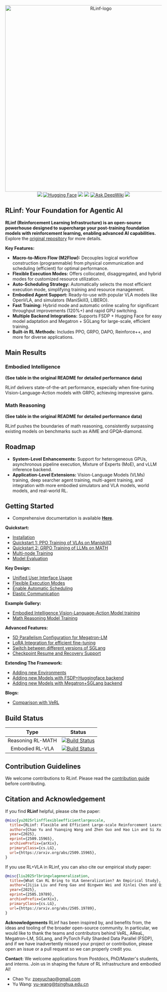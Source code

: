 <div align="center">
  <img src="docs/source-en/_static/svg/logo_white.svg" alt="RLinf-logo" width="600"/>
</div>

<div align="center">
<a href="https://arxiv.org/abs/2509.15965"><img src="https://img.shields.io/badge/arXiv-Paper-red?logo=arxiv"></a>
<a href="https://huggingface.co/RLinf"><img src="https://img.shields.io/badge/HuggingFace-yellow?logo=huggingface&logoColor=white" alt="Hugging Face"></a>
<a href="https://rlinf.readthedocs.io/en/latest/"><img src="https://img.shields.io/badge/Documentation-Purple?color=8A2BE2&logo=readthedocs"></a>
<a href="https://rlinf.readthedocs.io/zh-cn/latest/"><img src="https://img.shields.io/badge/中文文档-red?logo=readthedocs"></a>
<a href="https://deepwiki.com/RLinf/RLinf"><img src="https://img.shields.io/badge/Ask%20DeepWiki-1DA1F2?logo=databricks&logoColor=white&color=00ADEF" alt="Ask DeepWiki"></a>
<a href="https://github.com/RLinf/misc/blob/main/pic/wechat.jpg?raw=true"><img src="https://img.shields.io/badge/微信-green?logo=wechat&amp"></a>
</div>

## RLinf: Your Foundation for Agentic AI

**RLinf (Reinforcement Learning Infrastructure) is an open-source powerhouse designed to supercharge your post-training foundation models with reinforcement learning, enabling advanced AI capabilities.**  Explore the [original repository](https://github.com/RLinf/RLinf) for more details.

**Key Features:**

*   **Macro-to-Micro Flow (M2Flow):** Decouples logical workflow construction (programmable) from physical communication and scheduling (efficient) for optimal performance.
*   **Flexible Execution Modes:** Offers collocated, disaggregated, and hybrid modes for customized resource utilization.
*   **Auto-Scheduling Strategy:** Automatically selects the most efficient execution mode, simplifying training and resource management.
*   **Embodied Agent Support:**  Ready-to-use with popular VLA models like OpenVLA, and simulators (ManiSkill3, LIBERO).
*   **Fast Training:** Hybrid mode and automatic online scaling for significant throughput improvements (120%+) and rapid GPU switching.
*   **Multiple Backend Integrations:** Supports FSDP + Hugging Face for easy model adaptation and Megatron + SGLang for large-scale, efficient training.
*   **Built-in RL Methods:**  Includes PPO, GRPO, DAPO, Reinforce++, and more for diverse applications.

## Main Results

### Embodied Intelligence

**(See table in the original README for detailed performance data)**

RLinf delivers state-of-the-art performance, especially when fine-tuning Vision-Language-Action models with GRPO, achieving impressive gains.

### Math Reasoning

**(See table in the original README for detailed performance data)**

RLinf pushes the boundaries of math reasoning, consistently surpassing existing models on benchmarks such as AIME and GPQA-diamond.

## Roadmap

*   **System-Level Enhancements:** Support for heterogeneous GPUs, asynchronous pipeline execution, Mixture of Experts (MoE), and vLLM inference backend.
*   **Application-Level Extensions:** Vision-Language Models (VLMs) training, deep searcher agent training, multi-agent training, and integration with more embodied simulators and VLA models, world models, and real-world RL.

## Getting Started

*   Comprehensive documentation is available [**Here**](https://rlinf.readthedocs.io/en/latest/).

**Quickstart:**

*   [Installation](https://rlinf.readthedocs.io/en/latest/rst_source/start/installation.html)
*   [Quickstart 1: PPO Training of VLAs on Maniskill3](https://rlinf.readthedocs.io/en/latest/rst_source/start/vla.html)
*   [Quickstart 2: GRPO Training of LLMs on MATH](https://rlinf.readthedocs.io/en/latest/rst_source/start/llm.html)
*   [Multi-node Training](https://rlinf.readthedocs.io/en/latest/rst_source/start/distribute.html)
*   [Model Evaluation](https://rlinf.readthedocs.io/en/latest/rst_source/start/eval.html)

**Key Design:**

*   [Unified User Interface Usage](https://rlinf.readthedocs.io/en/latest/rst_source/tutorials/user/index.html)
*   [Flexible Execution Modes](https://rlinf.readthedocs.io/en/latest/rst_source/tutorials/mode/index.html)
*   [Enable Automatic Scheduling](https://rlinf.readthedocs.io/en/latest/rst_source/tutorials/scheduler/index.html)
*   [Elastic Communication](https://rlinf.readthedocs.io/en/latest/rst_source/tutorials/communication/index.html)

**Example Gallery:**

*   [Embodied Intelligence Vision-Language-Action Model training](https://rlinf.readthedocs.io/en/latest/rst_source/examples/embodied.html)
*   [Math Reasoning Model Training](https://rlinf.readthedocs.io/en/latest/rst_source/examples/reasoning.html)

**Advanced Features:**

*   [5D Parallelism Configuration for Megatron-LM](https://rlinf.readthedocs.io/en/latest/rst_source/tutorials/advance/5D.html)
*   [LoRA Integration for efficient fine-tuning](https://rlinf.readthedocs.io/en/latest/rst_source/tutorials/advance/lora.html)
*   [Switch between different versions of SGLang](https://rlinf.readthedocs.io/en/latest/rst_source/tutorials/advance/version.html)
*   [Checkpoint Resume and Recovery Support](https://rlinf.readthedocs.io/en/latest/rst_source/tutorials/advance/resume.html)

**Extending The Framework:**

*   [Adding new Environments](https://rlinf.readthedocs.io/en/latest/rst_source/tutorials/extend/new_env.html)
*   [Adding new Models with FSDP+Huggingface backend](https://rlinf.readthedocs.io/en/latest/rst_source/tutorials/extend/new_model_fsdp.html)
*   [Adding new Models with Megatron+SGLang backend](https://rlinf.readthedocs.io/en/latest/rst_source/tutorials/extend/new_model_megatron.html)

**Blogs:**

*   [Comparison with VeRL](https://rlinf.readthedocs.io/en/latest/rst_source/blog/compare_with_verl.html)

## Build Status

| Type             | Status |
| :--------------: | :----: |
| Reasoning RL-MATH | [![Build Status](https://github.com/RLinf/RLinf/actions/workflows/math_e2e.yml/badge.svg)](https://github.com/RLinf/RLinf/actions/workflows/math_e2e.yml) |
| Embodied RL-VLA   | [![Build Status](https://github.com/RLinf/RLinf/actions/workflows/embodied_e2e.yml/badge.svg)](https://github.com/RLinf/RLinf/actions/workflows/embodied_e2e.yml) |

## Contribution Guidelines

We welcome contributions to RLinf. Please read the [contribution guide](https://rlinf.readthedocs.io/en/latest/index.html#contribution-guidelines) before contributing.

## Citation and Acknowledgement

If you find **RLinf** helpful, please cite the paper:

```bibtex
@misc{yu2025rlinfflexibleefficientlargescale,
  title={RLinf: Flexible and Efficient Large-scale Reinforcement Learning via Macro-to-Micro Flow Transformation}, 
  author={Chao Yu and Yuanqing Wang and Zhen Guo and Hao Lin and Si Xu and Hongzhi Zang and Quanlu Zhang and Yongji Wu and Chunyang Zhu and Junhao Hu and Zixiao Huang and Mingjie Wei and Yuqing Xie and Ke Yang and Bo Dai and Zhexuan Xu and Xiangyuan Wang and Xu Fu and Zhihao Liu and Kang Chen and Weilin Liu and Gang Liu and Boxun Li and Jianlei Yang and Zhi Yang and Guohao Dai and Yu Wang},
  year={2025},
  eprint={2509.15965},
  archivePrefix={arXiv},
  primaryClass={cs.LG},
  url={https://arxiv.org/abs/2509.15965}, 
}
```

If you use RL+VLA in RLinf, you can also cite our empirical study paper:
```bibtex
@misc{liu2025rlbringvlageneralization,
  title={What Can RL Bring to VLA Generalization? An Empirical Study}, 
  author={Jijia Liu and Feng Gao and Bingwen Wei and Xinlei Chen and Qingmin Liao and Yi Wu and Chao Yu and Yu Wang},
  year={2025},
  eprint={2505.19789},
  archivePrefix={arXiv},
  primaryClass={cs.LG},
  url={https://arxiv.org/abs/2505.19789}, 
}
```

**Acknowledgements**
RLinf has been inspired by, and benefits from, the ideas and tooling of the broader open-source community.
In particular, we would like to thank the teams and contributors behind VeRL, AReaL, Megatron-LM, SGLang, and PyTorch Fully Sharded Data Parallel (FSDP), and if we have inadvertently missed your project or contribution, please open an issue or a pull request so we can properly credit you.

**Contact:**
We welcome applications from Postdocs, PhD/Master's students, and interns. Join us in shaping the future of RL infrastructure and embodied AI!
- Chao Yu: zoeyuchao@gmail.com
- Yu Wang: yu-wang@tsinghua.edu.cn